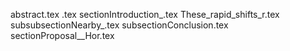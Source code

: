 abstract.tex
.tex
sectionIntroduction_.tex
These_rapid_shifts_r.tex
subsubsectionNearby_.tex
subsectionConclusion.tex
sectionProposal__Hor.tex
